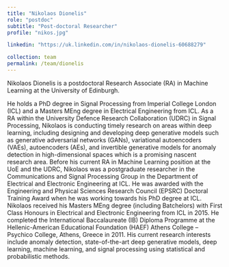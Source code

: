 ```yaml
---
title: "Nikolaos Dionelis"
role: "postdoc"
subtitle: "Post-doctoral Researcher"
profile: "nikos.jpg"

linkedin: "https://uk.linkedin.com/in/nikolaos-dionelis-60688279"

collection: team
permalink: /team/dionelis
---
```

Nikolaos Dionelis is a postdoctoral Research Associate (RA) in Machine Learning
at the University of Edinburgh.


He holds a PhD degree in Signal Processing from Imperial College London (ICL)
and a Masters MEng degree in Electrical Engineering from ICL. As a RA within the
University Defence Research Collaboration (UDRC) in Signal Processing, Nikolaos
is conducting timely research on areas within deep learning, including designing
and developing deep generative models such as generative adversarial networks
(GANs), variational autoencoders (VAEs), autoencoders (AEs), and invertible
generative models for anomaly detection in high-dimensional spaces which is a
promising nascent research area. Before his current RA in Machine Learning
position at the UoE and the UDRC, Nikolaos was a postgraduate researcher in the
Communications and Signal Processing Group in the Department of Electrical and
Electronic Engineering at ICL. He was awarded with the Engineering and Physical
Sciences Research Council (EPSRC) Doctoral Training Award when he was working
towards his PhD degree at ICL. Nikolaos received his Masters MEng degree
(including Batchelors) with First Class Honours in Electrical and Electronic
Engineering from ICL in 2015. He completed the International Baccalaureate (IB)
Diploma Programme at the Hellenic-American Educational Foundation (HAEF) Athens
College – Psychico College, Athens, Greece in 2011. His current research
interests include anomaly detection, state-of-the-art deep generative models,
deep learning, machine learning, and signal processing using statistical and
probabilistic methods.